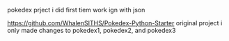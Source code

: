 pokedex prject i did first tiem work ign with json

https://github.com/WhalenSITHS/Pokedex-Python-Starter original project
i only made changes to pokedex1, pokedex2, and pokedex3

